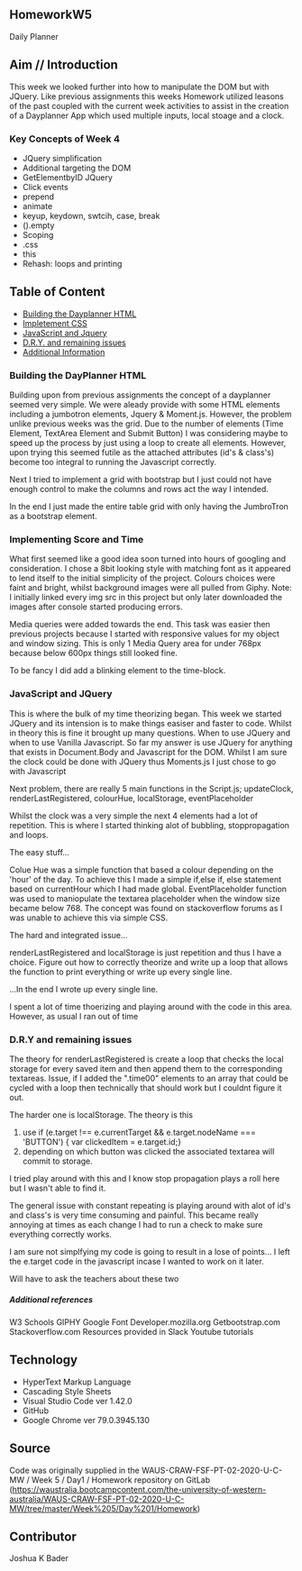 ## HomeworkW5
Daily Planner


## Aim // Introduction
This week we looked further into how to manipulate the DOM but with JQuery. Like previous assignments this weeks Homework utilized leasons of the past coupled with the current week activities to assist in the creation of a Dayplanner App which used multiple inputs, local stoage and a clock.

### Key Concepts of Week 4
* JQuery simplification
* Additional targeting the DOM
* GetElementbyID JQuery
* Click events
* prepend
* animate
* keyup, keydown, swtcih, case, break
* ().empty
* Scoping
* .css
* this
* Rehash: loops and printing

##  Table of Content
* [Building the Dayplanner HTML](#HTML)
* [Impletement CSS](#CSS)
* [JavaScript and Jquery](#JS)
* [D.R.Y. and remaining issues](#extra)
* [Additional Information](#ref)

<a name="HTML">

### Building the DayPlanner HTML
Building upon from previous assignments the concept of a dayplanner seemed very simple. We were aleady provide with some HTML elements including a jumbotron elements, Jquery & Moment.js. However, the problem unlike previous weeks was the grid. Due to the number of elements (Time Element, TextArea Element and Submit Button) I was considering maybe to speed up the process by just using a loop to create all elements. However, upon trying this seemed futile as the attached attributes (id's & class's) become too integral to running the Javascript correctly.

Next I tried to implement a grid with bootstrap but I just could not have enough control to make the columns and rows act the way I intended. 

In the end I just made the entire table grid with only having the JumbroTron as a bootstrap element.

<a name="CSS">

### Implementing Score and Time

What first seemed like a good idea soon turned into hours of googling and consideration. I chose a 8bit looking style with matching font as it appeared to lend itself to the initial simplicity of the project. Colours choices were faint and bright, whilst background images were all pulled from Giphy. Note: I initially linked every img src in this project but only later downloaded the images after console started producing errors.

Media queries were added towards the end. This task was easier then previous projects because I started with responsive values for my object and window sizing. This is only 1 Media Query area for under 768px because below 600px things still looked fine.

To be fancy I did add a blinking element to the time-block.

<a name="JS">

### JavaScript and JQuery

This is where the bulk of my time theorizing began. This week we started JQuery and its intension is to make things easiser and faster to code. Whilst in theory this is fine it brought up many questions. When to use JQuery and when to use Vanilla Javascript. So far my answer is use JQuery for anything that exists in Document.Body and Javascript for the DOM. Whilst I am sure the clock could be done with JQuery thus Moments.js I just chose to go with Javascript

Next problem, there are really 5 main functions in the Script.js; updateClock, renderLastRegistered, colourHue, localStorage, eventPlaceholder

Whilst the clock was a very simple the next 4 elements had a lot of repetition. This is where I started thinking alot of bubbling, stoppropagation and loops. 

The easy stuff...

Colue Hue was a simple function that based a colour depending on the 'hour' of the day. To achieve this I made a simple if,else if, else statement based on currentHour which I had made global. EventPlaceholder function was used to maniopulate the textarea placeholder when the window size became below 768. The concept was found on stackoverflow forums as I was unable to achieve this via simple CSS.

The hard and integrated issue...

renderLastRegistered and localStorage is just repetition and thus I have a choice. Figure out how to correctly theorize and write up a loop that allows the function to print everything or write up every single line.

...In the end I wrote up every single line.

I spent a lot of time thoerizing and playing around with the code in this area. However, as usual I ran out of time


<a name="extra">

### D.R.Y and remaining issues

The theory for renderLastRegistered is create a loop that checks the local storage for every saved item and then append them to the corresponding textareas. Issue, if I added the ".time00" elements to an array that could be cycled with a loop then technically that should work but I couldnt figure it out.

The harder one is localStorage. The theory is this
1. use if (e.target !== e.currentTarget && e.target.nodeName === 'BUTTON') { var clickedItem = e.target.id;}
2. depending on which button was clicked the associated textarea will commit to storage.

I tried play around with this and I know stop propagation plays a roll here but I wasn't able to find it. 

The general issue with constant repeating is playing around with alot of id's and class's is very time consuming and painful. This became really annoying at times as each change I had to run a check to make sure everything correctly works.

I am sure not simplfying my code is going to result in a lose of points... I left the e.target code in the javascript incase I wanted to work on it later.

Will have to ask the teachers about these two

<a name="ref">

##### Additional references
W3 Schools
GIPHY
Google Font
Developer.mozilla.org
Getbootstrap.com
Stackoverflow.com
Resources provided in Slack
Youtube tutorials

## Technology
* HyperText Markup Language
* Cascading Style Sheets
* Visual Studio Code ver 1.42.0
* GitHub
* Google Chrome ver 79.0.3945.130

## Source
Code was originally supplied in the WAUS-CRAW-FSF-PT-02-2020-U-C-MW / Week 5 / Day1 / Homework repository on GitLab (https://waustralia.bootcampcontent.com/the-university-of-western-australia/WAUS-CRAW-FSF-PT-02-2020-U-C-MW/tree/master/Week%205/Day%201/Homework)

## Contributor
Joshua K Bader
